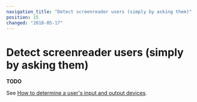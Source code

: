 ```yaml
---
navigation_title: "Detect screenreader users (simply by asking them)"
position: 15
changed: "2018-05-17"
---
```


# Detect screenreader users (simply by asking them)

**TODO**

See [How to determine a user's input and output devices](/knowledge/how-to-determine-a-users-input-and-output-devices).